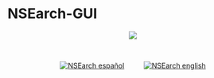 # NSEarch-GUI
<p align="center">
  <img src="https://user-images.githubusercontent.com/77067446/188985663-936c54aa-4996-460f-a4c3-b883fc1c889d.png"/>
</p>
<br>
<p align="center">
  <a title="NSEarch en Español" href="README.es.md"><img title="NSEarch español" src="https://user-images.githubusercontent.com/77067446/189012440-2a88ecf5-d1a5-4501-a1ff-c2ff80fb1a49.png"/></a>
  &nbsp;&nbsp;&nbsp;&nbsp;&nbsp;&nbsp;&nbsp;&nbsp;
 <a href="README.en.md" title="NSEarch in English"><img title="NSEarch english" src="https://user-images.githubusercontent.com/77067446/189012485-1f9afa76-73ec-42ef-9035-f9a157365d9d.png"/></a>
</p>

